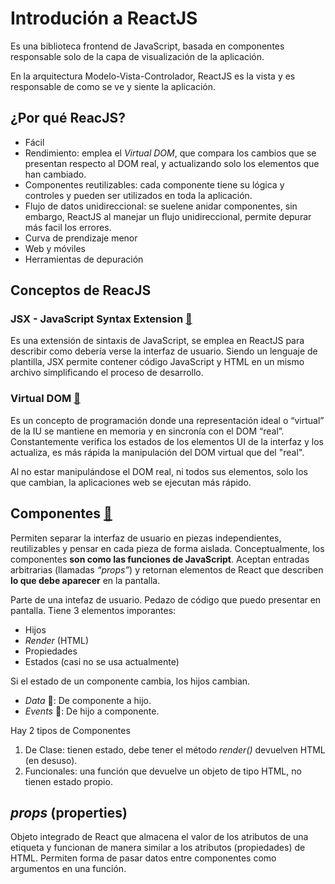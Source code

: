 # Introdución a ReactJS

Es una biblioteca frontend de JavaScript, basada en componentes responsable solo de la capa de visualización de la aplicación.

En la arquitectura Modelo-Vista-Controlador, ReactJS es la vista y es responsable de como se ve y siente la aplicación.

## ¿Por qué ReacJS?

- Fácil
- Rendimiento: emplea el _Virtual DOM_, que compara los cambios que se presentan respecto al DOM real, y actualizando solo los elementos que han cambiado.
- Componentes reutilizables: cada componente tiene su lógica y controles y pueden ser utilizados en toda la aplicación.
- Flujo de datos unidireccional: se suelene anidar componentes, sin embargo, ReactJS al manejar un flujo unidireccional, permite depurar más facil los errores.
- Curva de prendizaje menor
- Web y móviles
- Herramientas de depuración

## Conceptos de ReacJS

### JSX - JavaScript Syntax Extension [🔗](https://reactjs.org/docs/introducing-jsx.html)

Es una extensión de sintaxis de JavaScript, se emplea en ReactJS para describir como debería verse la interfaz de usuario. Siendo un lenguaje de plantilla, JSX permite contener código JavaScript y HTML en un mismo archivo simplificando el proceso de desarrollo.

### Virtual DOM [🔗](https://es.reactjs.org/docs/faq-internals.html)

Es un concepto de programación donde una representación ideal o “virtual” de la IU se mantiene en memoria y en sincronía con el DOM “real”. Constantemente verifica los estados de los elementos UI de la interfaz y los actualiza, es más rápida la manipulación del DOM virtual que del "real".

Al no estar manipulándose el DOM real, ni todos sus elementos, solo los que cambian, la aplicaciones web se ejecutan más rápido.

## Componentes [🔗](https://es.reactjs.org/docs/components-and-props.html)

Permiten separar la interfaz de usuario en piezas independientes, reutilizables y pensar en cada pieza de forma aislada. Conceptualmente, los componentes **son como las funciones de JavaScript**. Aceptan entradas arbitrarias (llamadas _“props”_) y retornan elementos de React que describen **lo que debe aparecer** en la pantalla.

Parte de una intefaz de usuario. Pedazo de código que puedo presentar en pantalla. Tiene 3 elementos imporantes:

- Hijos
- _Render_ (HTML)
- Propiedades
- Estados (casi no se usa actualmente)

Si el estado de un componente cambia, los hijos cambian.

- _Data_ 🔽: De componente a hijo.
- _Events_ 🔼: De hijo a componente.

Hay 2 tipos de Componentes

1. De Clase: tienen estado, debe tener el método _render()_ devuelven HTML (en desuso).
2. Funcionales: una función que devuelve un objeto de tipo HTML, no tienen estado propio.

## _props_ (properties)

Objeto integrado de React que almacena el valor de los atributos de una etiqueta y funcionan de manera similar a los atributos (propiedades) de HTML. Permiten forma de pasar datos entre componentes como argumentos en una función.
